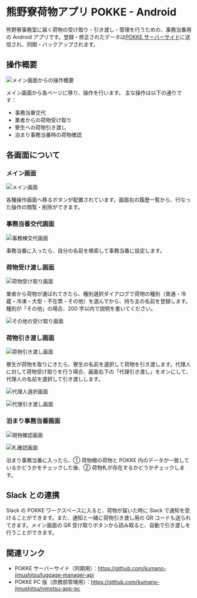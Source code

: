 # 熊野寮荷物アプリ POKKE - Android

熊野寮事務室に届く荷物の受け取り・引き渡し・管理を行うための、事務当番用の Android アプリです。登録・修正されたデータは[POKKE サーバーサイド](https://github.com/kumano-jimushitsu/luggage-manager-api)に送信され、同期・バックアップされます。

## 操作概要

![メイン画面からの操作概要](./images/%E6%A6%82%E8%A6%81.png)

メイン画面から各ページに移り、操作を行います。
主な操作は以下の通りです：

- 事務当番交代
- 業者からの荷物受け取り
- 寮生への荷物引き渡し
- 泊まり事務当番時の荷物確認

## 各画面について

### メイン画面

![メイン画面](./images/%E3%83%A1%E3%82%A4%E3%83%B3.jpeg)

各種操作画面へ移るボタンが配置されています。画面右の履歴一覧から、行なった操作の閲覧・削除ができます。

### 事務当番交代画面

![事務棟交代画面](./images/%E4%BA%8B%E5%8B%99%E5%BD%93%E4%BA%A4%E4%BB%A3.jpeg)

事務当番に入ったら、自分の名前を検索して事務当番に設定します。

### 荷物受け渡し画面

![荷物受け取り画面](./images/%E5%8F%97%E3%81%91%E5%8F%96%E3%82%8A.jpeg)

業者から荷物が運ばれてきたら、種別選択ダイアログで荷物の種別（普通・冷蔵・冷凍・大型・不在票・その他）を選んでから、持ち主の名前を登録します。種別が「その他」の場合、200 字以内で説明を書いてください。

![その他の受け取り画面](./images/%E3%81%9D%E3%81%AE%E4%BB%96%E5%8F%97%E3%81%91%E5%8F%96%E3%82%8A.jpeg)

### 荷物引き渡し画面

![荷物引き渡し画面](./images/%E5%BC%95%E3%81%8D%E6%B8%A1%E3%81%97.jpeg)

寮生が荷物を取りにきたら、寮生の名前を選択して荷物を引き渡します。代理人に対して荷物受け取りを行う場合、画面右下の「代理引き渡し」をオンにして、代理人の名前を選択して引き渡しします。

![代理人選択画面](./images/%E4%BB%A3%E7%90%86%E5%8F%97%E3%81%91%E5%8F%96%E3%82%8A%E4%BA%BA%E9%81%B8%E6%8A%9E.jpeg)

![代理引き渡し画面](./images/%E4%BB%A3%E7%90%86%E5%BC%95%E3%81%8D%E6%B8%A1%E3%81%97.jpeg)

### 泊まり事務当番画面

![現物確認画面](./images/%E7%8F%BE%E7%89%A9%E7%A2%BA%E8%AA%8D.jpeg)

![札確認画面](./images/%E6%9C%AD%E7%A2%BA%E8%AA%8D.jpeg)

泊まり事務当番に入ったら、① 荷物棚の荷物と POKKE 内のデータが一致しているかどうかをチェックした後、② 荷物札が存在するかどうかチェックします。

## Slack との連携

Slack の POKKE ワークスペースに入ると、荷物が届いた時に Slack で通知を受けることができます。また、通知と一緒に荷物引き渡し用の QR コードも送られてきます。メイン画面の QR 受け取りボタンから読み取ると、自動で引き渡しを行うことができます。

## 関連リンク

- POKKE サーバーサイド（同期用）：https://github.com/kumano-jimushitsu/luggage-manager-api
- POKKE PC 版（庶務部管理用）：https://github.com/kumano-jimushitsu/nimotsu-app-pc
